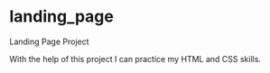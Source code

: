 # landing_page
Landing Page Project

With the help of this project I can practice my HTML and CSS skills.
